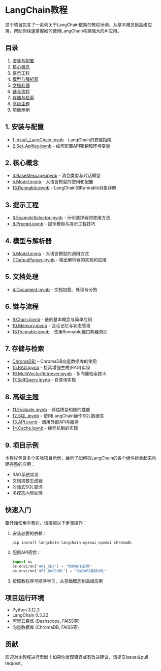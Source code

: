 # LangChain教程

这个项目包含了一系列关于LangChain框架的教程示例，从基本概念到高级应用，帮助你快速掌握如何使用LangChain构建强大的AI应用。

## 目录

1. [安装与配置](#1-安装与配置)
2. [核心概念](#2-核心概念)
3. [提示工程](#3-提示工程)
4. [模型与解析器](#4-模型与解析器)
5. [文档处理](#5-文档处理)
6. [链与流程](#6-链与流程)
7. [存储与检索](#7-存储与检索)
8. [高级主题](#8-高级主题)
9. [项目示例](#9-项目示例)

## 1. 安装与配置

- [1.Install_LangChain.ipynb](1.Install_LangChain.ipynb) - LangChain的安装指南
- [2.Set_ApiKey.ipynb](2.Set_ApiKey.ipynb) - 如何配置API密钥和环境变量

## 2. 核心概念

- [3.BaseMessage.ipynb](3.BaseMessage.ipynb) - 消息类型与对话模型
- [5.Model.ipynb](5.Model.ipynb) - 大语言模型的使用和配置
- [18.Runnable.ipynb](18.Runnable.ipynb) - LangChain的Runnable对象详解

## 3. 提示工程

- [6.ExampleSelector.ipynb](6.ExampleSelector.ipynb) - 示例选择器的使用方法
- [8.Prompt.ipynb](8.Prompt.ipynb) - 提示模板与提示工程技巧

## 4. 模型与解析器

- [5.Model.ipynb](5.Model.ipynb) - 大语言模型的调用方式
- [7.OutputParser.ipynb](7.OutputParser.ipynb) - 输出解析器的实现和应用

## 5. 文档处理

- [4.Document.ipynb](4.Document.ipynb) - 文档加载、处理与分割

## 6. 链与流程

- [9.Chain.ipynb](9.Chain.ipynb) - 链的基本概念与简单应用
- [10.Memory.ipynb](10.Memory.ipynb) - 会话记忆与状态管理
- [18.Runnable.ipynb](18.Runnable.ipynb) - 使用Runnable接口构建流程

## 7. 存储与检索

- [ChromaDB/](ChromaDB/) - ChromaDB向量数据库的使用
- [15.RAG.ipynb](15.RAG.ipynb) - 检索增强生成(RAG)实现
- [16.MultiVectorRetriever.ipynb](16.MultiVectorRetriever.ipynb) - 多向量检索技术
- [17.SelfQuery.ipynb](17.SelfQuery.ipynb) - 自查询实现

## 8. 高级主题

- [11.Evaluate.ipynb](11.Evaluate.ipynb) - 评估模型和链的性能
- [12.SQL.ipynb](12.SQL.ipynb) - 使用LangChain操作SQL数据库
- [13.API.ipynb](13.API.ipynb) - 调用外部API与服务
- [14.Cache.ipynb](14.Cache.ipynb) - 缓存机制的实现

## 9. 项目示例

本教程包含多个实际项目示例，展示了如何将LangChain的各个组件组合起来构建完整的应用：

- RAG系统实现
- 文档摘要生成器
- 对话式SQL查询
- 多模态内容处理

## 快速入门

要开始使用本教程，请按照以下步骤操作：

1. 安装必要的依赖：
   ```
   pip install langchain langchain-openai openai chromadb
   ```

2. 配置API密钥：
   ```python
   import os
   os.environ["API_KEY"] = "你的API密钥"
   os.environ["API_BASEURL"] = "你的API基础URL"
   ```

3. 按照教程序号顺序学习，从基础概念到高级应用

## 项目运行环境

- Python 3.12.3
- LangChain 0.3.22
- 阿里云百炼 (Dashscope, FAISS等)
- 向量数据库 (ChromaDB, FAISS等)

## 贡献

欢迎对本教程进行贡献！如果你发现错误或有改进建议，请提交issue或pull request。
